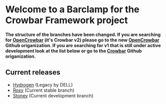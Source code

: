 # Welcome to a Barclamp for the Crowbar Framework project

**The structure of the branches have been changed. If you are searching for
[OpenCrowbar](https://github.com/OpenCrowbar) (it's Crowbar v2) please go to
the new [OpenCrowbar](https://github.com/OpenCrowbar) Github origanization.
If you are searching for v1 that is still under active development look at
the list below or go to the [Crowbar](https://github.com/Crowbar) Github
origanization.**


## Current releases

* [Hydrogen](https://github.com/crowbar/barclamp-pig/tree/release/hydrogen/master) (Legacy by DELL)
* [Roxy](https://github.com/crowbar/barclamp-pig/tree/release/roxy/master) (Current stable branch)
* [Stoney](https://github.com/crowbar/barclamp-pig/tree/release/stoney/master) (Current development branch)
